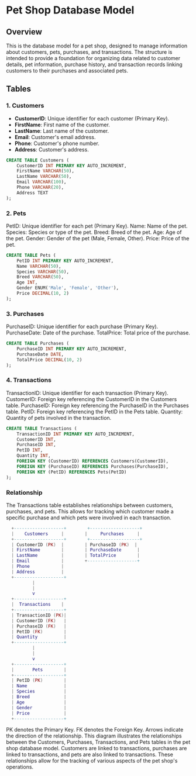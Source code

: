 # Pet Shop Database Model

## Overview

This is the database model for a pet shop, designed to manage information about customers, pets, purchases, and transactions. The structure is intended to provide a foundation for organizing data related to customer details, pet information, purchase history, and transaction records linking customers to their purchases and associated pets.

## Tables

### 1. Customers

- **CustomerID**: Unique identifier for each customer (Primary Key).
- **FirstName**: First name of the customer.
- **LastName**: Last name of the customer.
- **Email**: Customer's email address.
- **Phone**: Customer's phone number.
- **Address**: Customer's address.

```sql
CREATE TABLE Customers (
    CustomerID INT PRIMARY KEY AUTO_INCREMENT,
    FirstName VARCHAR(50),
    LastName VARCHAR(50),
    Email VARCHAR(100),
    Phone VARCHAR(20),
    Address TEXT
);
```

### 2. Pets
PetID: Unique identifier for each pet (Primary Key).
Name: Name of the pet.
Species: Species or type of the pet.
Breed: Breed of the pet.
Age: Age of the pet.
Gender: Gender of the pet (Male, Female, Other).
Price: Price of the pet.

```sql
CREATE TABLE Pets (
    PetID INT PRIMARY KEY AUTO_INCREMENT,
    Name VARCHAR(50),
    Species VARCHAR(50),
    Breed VARCHAR(50),
    Age INT,
    Gender ENUM('Male', 'Female', 'Other'),
    Price DECIMAL(10, 2)
);
```

### 3. Purchases
PurchaseID: Unique identifier for each purchase (Primary Key).
PurchaseDate: Date of the purchase.
TotalPrice: Total price of the purchase.

```sql
CREATE TABLE Purchases (
    PurchaseID INT PRIMARY KEY AUTO_INCREMENT,
    PurchaseDate DATE,
    TotalPrice DECIMAL(10, 2)
);
```

### 4. Transactions
TransactionID: Unique identifier for each transaction (Primary Key).
CustomerID: Foreign key referencing the CustomerID in the Customers table.
PurchaseID: Foreign key referencing the PurchaseID in the Purchases table.
PetID: Foreign key referencing the PetID in the Pets table.
Quantity: Quantity of pets involved in the transaction.

```sql
CREATE TABLE Transactions (
    TransactionID INT PRIMARY KEY AUTO_INCREMENT,
    CustomerID INT,
    PurchaseID INT,
    PetID INT,
    Quantity INT,
    FOREIGN KEY (CustomerID) REFERENCES Customers(CustomerID),
    FOREIGN KEY (PurchaseID) REFERENCES Purchases(PurchaseID),
    FOREIGN KEY (PetID) REFERENCES Pets(PetID)
);
```

### Relationship
The Transactions table establishes relationships between customers, purchases, and pets. This allows for tracking which customer made a specific purchase and which pets were involved in each transaction.


```lua
  +-------------------+        +-------------------+
  |    Customers     |        |     Purchases     |
  +-------------------+        +-------------------+
  | CustomerID (PK)  |        | PurchaseID (PK)  |
  | FirstName        |        | PurchaseDate      |
  | LastName         |        | TotalPrice        |
  | Email            |        +-------------------+
  | Phone            |
  | Address          |
  +-------------------+
          |
          |
          v
  +-------------------+
  |  Transactions    |
  +-------------------+
  | TransactionID (PK)|
  | CustomerID (FK)   |
  | PurchaseID (FK)   |
  | PetID (FK)        |
  | Quantity          |
  +-------------------+
          |
          |
          v
  +-------------------+
  |       Pets        |
  +-------------------+
  | PetID (PK)        |
  | Name              |
  | Species           |
  | Breed             |
  | Age               |
  | Gender            |
  | Price             |
  +-------------------+
```
PK denotes the Primary Key.
FK denotes the Foreign Key.
Arrows indicate the direction of the relationship.
This diagram illustrates the relationships between the Customers, Purchases, Transactions, and Pets tables in the pet shop database model. Customers are linked to transactions, purchases are linked to transactions, and pets are also linked to transactions. These relationships allow for the tracking of various aspects of the pet shop's operations.


